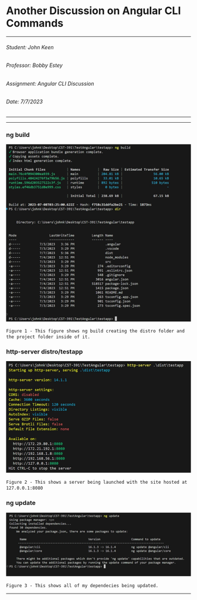 # Another Discussion on Angular CLI Commands

---
###### Student: John Keen
###### Professor: Bobby Estey
###### Assignment: Angular CLI Discussion
###### Date: 7/7/2023

---

---
### ng build
![ngbuild](./Diagrams/Discussion-NgBuild.jpg)

    Figure 1 - This figure shows ng build creating the distro folder and the project folder inside of it.

### http-server distro/testapp
![http-server](./Diagrams/Discussion-http-server.jpg)

    Figure 2 - This shows a server being launched with the site hosted at 127.0.0.1:8080

### ng update

![ngupdate](./Diagrams/Discussion-NgUpdate.jpg)

    Figure 3 - This shows all of my dependecies being updated.

---